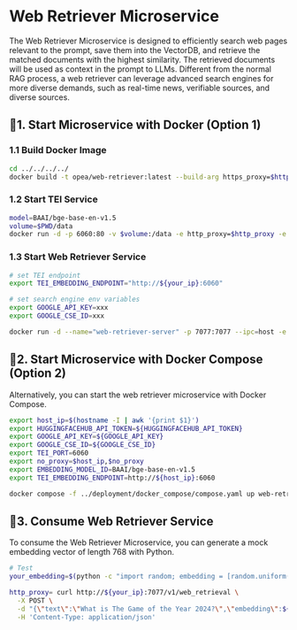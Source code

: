 # Web Retriever Microservice

The Web Retriever Microservice is designed to efficiently search web pages relevant to the prompt, save them into the VectorDB, and retrieve the matched documents with the highest similarity. The retrieved documents will be used as context in the prompt to LLMs. Different from the normal RAG process, a web retriever can leverage advanced search engines for more diverse demands, such as real-time news, verifiable sources, and diverse sources.

## 🚀1. Start Microservice with Docker (Option 1)

### 1.1 Build Docker Image

```bash
cd ../../../../
docker build -t opea/web-retriever:latest --build-arg https_proxy=$https_proxy --build-arg http_proxy=$http_proxy -f comps/web_retrievers/src/Dockerfile .
```

### 1.2 Start TEI Service

```bash
model=BAAI/bge-base-en-v1.5
volume=$PWD/data
docker run -d -p 6060:80 -v $volume:/data -e http_proxy=$http_proxy -e https_proxy=$https_proxy --pull always ghcr.io/huggingface/text-embeddings-inference:cpu-1.6 --model-id $model --auto-truncate
```

### 1.3 Start Web Retriever Service

```bash
# set TEI endpoint
export TEI_EMBEDDING_ENDPOINT="http://${your_ip}:6060"

# set search engine env variables
export GOOGLE_API_KEY=xxx
export GOOGLE_CSE_ID=xxx
```

```bash
docker run -d --name="web-retriever-server" -p 7077:7077 --ipc=host -e http_proxy=$http_proxy -e https_proxy=$https_proxy -e no_proxy=$no_proxy -e TEI_EMBEDDING_ENDPOINT=$TEI_EMBEDDING_ENDPOINT -e GOOGLE_API_KEY=$GOOGLE_API_KEY -e GOOGLE_CSE_ID=$GOOGLE_CSE_ID opea/web-retriever:latest
```

## 🚀2. Start Microservice with Docker Compose (Option 2)

Alternatively, you can start the web retriever microservice with Docker Compose.

```bash
export host_ip=$(hostname -I | awk '{print $1}')
export HUGGINGFACEHUB_API_TOKEN=${HUGGINGFACEHUB_API_TOKEN}
export GOOGLE_API_KEY=${GOOGLE_API_KEY}
export GOOGLE_CSE_ID=${GOOGLE_CSE_ID}
export TEI_PORT=6060
export no_proxy=$host_ip,$no_proxy
export EMBEDDING_MODEL_ID=BAAI/bge-base-en-v1.5
export TEI_EMBEDDING_ENDPOINT=http://${host_ip}:6060

docker compose -f ../deployment/docker_compose/compose.yaml up web-retriever-service tei-embedding-service -d
```

## 🚀3. Consume Web Retriever Service

To consume the Web Retriever Microservice, you can generate a mock embedding vector of length 768 with Python.

```bash
# Test
your_embedding=$(python -c "import random; embedding = [random.uniform(-1, 1) for _ in range(768)]; print(embedding)")

http_proxy= curl http://${your_ip}:7077/v1/web_retrieval \
  -X POST \
  -d "{\"text\":\"What is The Game of the Year 2024?\",\"embedding\":${your_embedding},\"k\":4}" \
  -H 'Content-Type: application/json'
```
